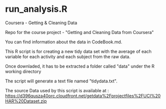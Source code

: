 # run_analysis.R
Coursera - Getting &amp; Cleaning Data

Repo for the course project - "Getting and Cleaning Data from Coursera"

You can find information about the data in CodeBook.md.

This R script is for creating a new tidy data set with the average of each variable for each activity and each subject from the raw data.

Once downladed, it has to be extracted a folder called "data" under the R working directory

The script will generate a text file named "tidydata.txt".

The source Data used by this script is available at : https://d396qusza40orc.cloudfront.net/getdata%2Fprojectfiles%2FUCI%20HAR%20Dataset.zip